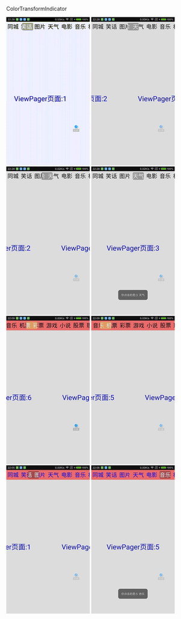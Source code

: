  ColorTransformIndicator



![image](https://github.com/rios168/ColorTransformIndicator/blob/master/00gif.gif)       ![image](https://github.com/rios168/ColorTransformIndicator/blob/master/01.jpg)    ![image](https://github.com/rios168/ColorTransformIndicator/blob/master/02.jpg)
![image](https://github.com/rios168/ColorTransformIndicator/blob/master/03.jpg)    ![image](https://github.com/rios168/ColorTransformIndicator/blob/master/04.jpg)    ![image](https://github.com/rios168/ColorTransformIndicator/blob/master/05.jpg)
![image](https://github.com/rios168/ColorTransformIndicator/blob/master/06.jpg)    ![image](https://github.com/rios168/ColorTransformIndicator/blob/master/07.jpg)


